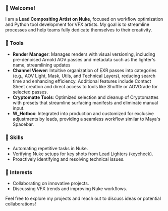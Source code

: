 ### 👋 Welcome!  
I am a **Lead Compositing Artist on Nuke**, focused on workflow optimization and Python tool development for VFX artists. My goal is to streamline processes and help teams fully dedicate themselves to their creativity.  

### 🔧 Tools  
- **Render Manager**: Manages renders with visual versioning, including pre-denoised Arnold AOV passes and metadata such as the lighter's name, streamlining updates
- **Channel Viewer**: Intuitive organization of EXR passes into categories (e.g., AOV Light, Mask, Utils, and Technical Layers), reducing search time and enhancing efficiency. Additional features include Contact Sheet creation and direct access to tools like Shuffle or AOVGrade for selected passes.
- **Cryptomatte Tools**: Optimized selection and cleanup of Cryptomattes with presets that streamline surfacing manifests and eliminate manual input.
- **W_Hotbox**: Integrated into production and customized for exclusive adjustments by leads, providing a seamless workflow similar to Maya's Spacebar.

### 🎯 Skills  
- Automating repetitive tasks in Nuke.  
- Verifying Nuke setups for key shots from Lead Lighters (keycheck).  
- Proactively identifying and resolving technical issues.  

### 🌟 Interests  
- Collaborating on innovative projects.  
- Discussing VFX trends and improving Nuke workflows.  

Feel free to explore my projects and reach out to discuss ideas or potential collaborations!


<!---
Duckydav/Duckydav is a ✨ special ✨ repository because its `README.md` (this file) appears on your GitHub profile.
You can click the Preview link to take a look at your changes.
--->
